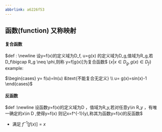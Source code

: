 ```yaml
---
abbrlink: a6226f53
---
```

## 函数(function) 又称映射

#### 复合函数 
 $def : \newline
 设y=f(x)的定义域为D_f, u=g(x) 的定义域为D_g,值域为R_g,若D_f\bigcap R_g \neq \phi,则称 y=f[g(x)]为复合函数$
$\{x|x \in D_g ,g(x)\in D_f \}$
<br>
example:
<br>

$\begin{cases}
   y= f(u)=ln(u)     &\text{不能复合无定义} \\
   u= g(x)=sin(x)-1
\end{cases}$

#### 反函数
$def :\newline 设函数y=f(x)的定义域为D ，值域为R_y,若对任意y\in R_y ，有唯一确定的x\in D ,使得y=f(x) 则记x=f^{-1}(y),称其为函数y=f(x)的反函数$
- 满足 $f^{-1}[f(x)] = x$
  

